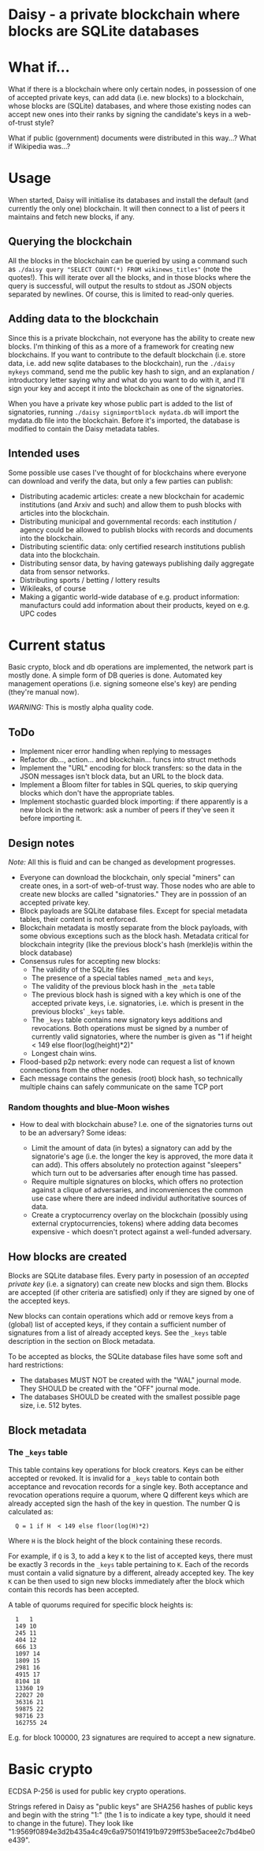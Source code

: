 # Daisy - a private blockchain where blocks are SQLite databases

# What if...

What if there is a blockchain where only certain nodes, in possession of one of accepted private keys, can add data (i.e. new blocks) to a blockchain, whose blocks are (SQLite) databases, and where those existing nodes can accept new ones into their ranks by signing the candidate's keys in a web-of-trust style?

What if public (government) documents were distributed in this way...? What if Wikipedia was...?

# Usage

When started, Daisy will initialise its databases and install the default (and currently the only one) blockchain. It will then connect to a list of peers it maintains and fetch new blocks, if any.

## Querying the blockchain

All the blocks in the blockchain can be queried by using a command such as `./daisy query "SELECT COUNT(*) FROM wikinews_titles"` (note the quotes!). This will iterate over all the blocks, and in those blocks where the query is successful, will output the results to stdout as JSON objects separated by newlines. Of course, this is limited to read-only queries.

## Adding data to the blockchain

Since this is a private blockchain, not everyone has the ability to create new blocks. I'm thinking of this as a more of a framework for creating new blockchains. If you want to contribute to the default blockchain (i.e. store data, i.e. add new sqlite databases to the blockchain), run the `./daisy mykeys` command, send me the public key hash to sign, and an explanation / introductory letter saying why and what do you want to do with it, and I'll sign your key and accept it into the blockchain as one of the signatories.

When you have a private key whose public part is added to the list of signatories, running `./daisy signimportblock mydata.db` will import the mydata.db file into the blockchain. Before it's imported, the database is modified to contain the Daisy metadata tables.

## Intended uses

Some possible use cases I've thought of for blockchains where everyone can download and verify the data, but only a few parties can publish:

* Distributing academic articles: create a new blockchain for academic institutions (and Arxiv and such) and allow them to push blocks with articles into the blockchain.
* Distributing municipal and governmental records: each institution / agency could be allowed to publish blocks with records and documents into the blockchain.
* Distributing scientific data: only certified research institutions publish data into the blockchain.
* Distributing sensor data, by having gateways publishing daily aggregate data from sensor networks.
* Distributing sports / betting / lottery results
* Wikileaks, of course
* Making a gigantic world-wide database of e.g. product information: manufacturs could add information about their products, keyed on e.g. UPC codes

# Current status

Basic crypto, block and db operations are implemented, the network part is mostly done. A simple form of DB queries is done. Automated key management operations (i.e. signing someone else's key) are pending (they're manual now).

*WARNING:* This is mostly alpha quality code.

## ToDo

* Implement nicer error handling when replying to messages
* Refactor db..., action... and blockchain... funcs into struct methods
* Implement the "URL" encoding for block transfers: so the data in the JSON messages isn't block data, but an URL to the block data.
* Implement a Bloom filter for tables in SQL queries, to skip querying blocks which don't have the appropriate tables.
* Implement stochastic guarded block importing: if there apparently is a new block in the network: ask a number of peers if they've seen it before importing it.

## Design notes

*Note:* All this is fluid and can be changed as development progresses.

* Everyone can download the blockchain, only special "miners" can create ones, in a sort-of web-of-trust way. Those nodes who are able to create new blocks are called "signatories." They are in posssion of an accepted private key.
* Block payloads are SQLite database files. Except for special metadata tables, their content is not enforced.
* Blockchain metadata is mostly separate from the block payloads, with some obvious exceptions such as the block hash. Metadata critical for blockchain integrity (like the previous block's hash (merkle)is within the block database)
* Consensus rules for accepting new blocks:
    * The validity of the SQLite files
    * The presence of a special tables named `_meta` and `keys`,
    * The validity of the previous block hash in the `_meta` table
    * The previous block hash is signed with a key which is one of the accepted private keys, i.e. signatories, i.e. which is present in the previous blocks' `_keys` table.
    * The `_keys` table contains new signatory keys additions and revocations. Both operations must be signed by a number of currently valid signatories, where the
      number is given as "1 if height < 149 else floor(log(height)*2)"
    * Longest chain wins.
* Flood-based p2p network: every node can request a list of known connections from the other nodes.
* Each message contains the genesis (root) block hash, so technically multiple chains can safely communicate on the same TCP port

### Random thoughts and blue-Moon wishes

* How to deal with blockchain abuse? I.e. one of the signatories turns out to be an adversary? Some ideas:

  * Limit the amount of data (in bytes) a signatory can add by the signatorie's age (i.e. the longer the key is approved, the more data it can add). This offers absolutely no protection against "sleepers" which turn out to be adversaries after enough time has passed.
  * Require multiple signatures on blocks, which offers no protection against a clique of adversaries, and inconveniences the common use case where there are indeed individul authoritative sources of data.
  * Create a cryptocurrency overlay on the blockchain (possibly using external cryptocurrencies, tokens) where adding data becomes expensive - which doesn't protect against a well-funded adversary.

## How blocks are created

Blocks are SQLite database files. Every party in posession of an *accepted private key* (i.e. a signatory) can create new blocks and sign them. Blocks are accepted (if other criteria are satisfied) only if they are signed by one of the accepted keys.

New blocks can contain operations which add or remove keys from a (global) list of accepted keys, if they contain a sufficient number of signatures from a list of already accepted keys. See the `_keys` table description in the section on Block metadata.

To be accepted as blocks, the SQLite database files have some soft and hard restrictions:

* The databases MUST NOT be created with the "WAL" journal mode. They SHOULD be created with the "OFF" journal mode.
* The databases SHOULD be created with the smallest possible page size, i.e. 512 bytes.

## Block metadata

### The `_keys` table

This table contains key operations for block creators. Keys can be either accepted or revoked. It is invalid for a `_keys` table to contain both acceptance and revocation records for a single key. Both acceptance and revocation operations require a quorum, where Q different keys which are already accepted sign the hash of the key in question. The number Q is calculated as:

```
  Q = 1 if H  < 149 else floor(log(H)*2)
```

Where `H` is the block height of the block containing these records.

For example, if `Q` is 3, to add a key `K` to the list of accepted keys, there must be exactly 3 records in the `_keys` table pertaining to `K`. Each of the records must contain a valid signature by a different, already accepted key. The key `K` can be then used to sign new blocks immediately after the block which contain this records has been accepted.

A table of quorums required for specific block heights is:

```
  1   1
  149 10
  245 11
  404 12
  666 13
  1097 14
  1809 15
  2981 16
  4915 17
  8104 18
  13360 19
  22027 20
  36316 21
  59875 22
  98716 23
  162755 24
```

E.g. for block 100000, 23 signatures are required to accept a new signature.

# Basic crypto

ECDSA P-256 is used for public key crypto operations.

Strings refered in Daisy as "public keys" are SHA256 hashes of public keys and begin with the string "1:" (the 1 is to indicate a key type, should it need to change in the future). They look like "1:9569f0894e3d2b435a4c49c6a97501f4191b9729ff53be5acee2c7bd4be0e439".
